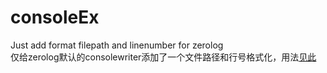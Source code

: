 # consoleEx
Just add format filepath and linenumber for zerolog  
仅给zerolog默认的consolewriter添加了一个文件路径和行号格式化，用法[见此](https://www.cnblogs.com/xdao/p/golang_zerolog.html)